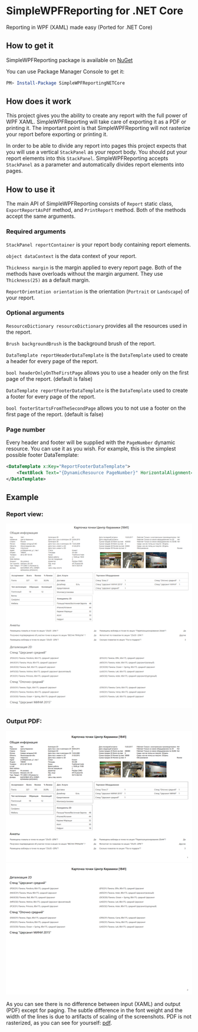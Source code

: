 # SimpleWPFReporting for .NET Core

Reporting in WPF (XAML) made easy (Ported for .NET Core)

## How to get it

SimpleWPFReporting package is available on [NuGet](https://www.nuget.org/packages/SimpleWPFReportingNETCore/)

You can use Package Manager Console to get it:

~~~PowerShell
PM> Install-Package SimpleWPFReportingNETCore 
~~~

## How does it work

This project gives you the ability to create any report with the full power of WPF XAML. SimpleWPFReporting will take care of exporting it as a PDF or printing it. The important point is that SimpleWPFReporting will not rasterize your report before exporting or printing it.

In order to be able to divide any report into pages this project expects that you will use a vertical `StackPanel` as your report body. You should put your report elements into this `StackPanel`. SimpleWPFReporting accepts `StackPanel` as a parameter and automatically divides report elements into pages.

## How to use it

The main API of SimpleWPFReporting consists of `Report` static class, `ExportReportAsPdf` method, and `PrintReport` method. Both of the methods accept the same arguments.

### Required arguments

`StackPanel reportContainer` is your report body containing report elements.

`object dataContext` is the data context of your report.

`Thickness margin` is the margin applied to every report page. Both of the methods have overloads without the margin argument. They use `Thickness(25)` as a default margin.

`ReportOrientation orientation` is the orientation (`Portrait` or `Landscape`) of your report. 

### Optional arguments

`ResourceDictionary resourceDictionary` provides all the resources used in the report.

`Brush backgroundBrush` is the background brush of the report.

`DataTemplate reportHeaderDataTemplate` is the `DataTemplate` used to create a header for every page of the report.

`bool headerOnlyOnTheFirstPage` allows you to use a header only on the first page of the report. (default is false)

`DataTemplate reportFooterDataTemplate`  is the `DataTemplate` used to create a footer for every page of the report.

`bool footerStartsFromTheSecondPage` allows you to not use a footer on the first page of the report. (default is false)

### Page number

Every header and footer will be supplied with the `PageNumber` dynamic resource. You can use it as you wish. For example, this is the simplest possible footer DataTemplate:

```XML
<DataTemplate x:Key="ReportFooterDataTemplate">
    <TextBlock Text="{DynamicResource PageNumber}" HorizontalAlignment="Right"/>
</DataTemplate>
```

## Example

### Report view:
![Alt text](Files/input.png "Report View")

### Output PDF:
![Alt text](Files/output1.png "Output PDF page 1")
![Alt text](Files/output2.png "Output PDF page 2")

As you can see there is no difference between input (XAML) and output (PDF) except for paging. The subtle difference in the font weight and the width of the lines is due to artifacts of scaling of the screenshots. 
PDF is not rasterized, as you can see for yourself: [pdf](Files/output.pdf).
